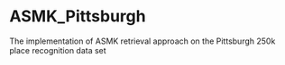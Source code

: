 # ASMK_Pittsburgh
The implementation of ASMK retrieval approach on the Pittsburgh 250k place recognition data set

